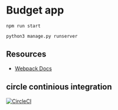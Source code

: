 # Budget app

```
npm run start
```


```
python3 manage.py runserver
```

## Resources

* [Webpack Docs](http://owaislone.org/blog/webpack-plus-reactjs-and-django/)


## circle continious integration

[![CircleCI](https://circleci.com/gh/delitamakanda/bank-app.svg?style=svg)](https://circleci.com/gh/delitamakanda/bank-app)
